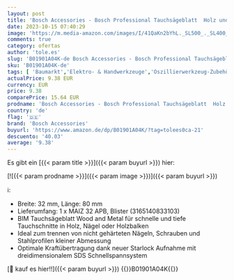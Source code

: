 ```yaml
---
layout: post
title: 'Bosch Accessories - Bosch Professional Tauchsägeblatt  Holz und Metall  für Multifunktionswerkzeuge Starlock Max  MAIZ 32 APB '
date: 2023-10-15 07:40:29
image: 'https://m.media-amazon.com/images/I/41QaKn2bYhL._SL500_._SL400_.jpg'
comments: true
category: ofertas
author: 'tole.es'
slug: 'B01901A04K-de Bosch Accessories - Bosch Professional Tauchsägeblatt Holz...'
sku: 'B01901A04K-de'
tags: [ 'Baumarkt','Elektro- & Handwerkzeuge','Oszillierwerkzeug-Zubehör','Zubehör für Elektrowerkzeuge','bosch accessories','🇩🇪', ]
actualPrice: 9.38 EUR
currency: EUR
price: 9.38
comparePrice: 15.64 EUR
prodname: 'Bosch Accessories - Bosch Professional Tauchsägeblatt  Holz und Metall  für Multifunktionswerkzeuge Starlock Max  MAIZ 32 APB '
country: 'de'
flag: '🇩🇪'
brand: 'Bosch Accessories'
buyurl: 'https://www.amazon.de/dp/B01901A04K/?tag=tolees0ca-21'
descuento: '40.03'
average: '9.38'
---
```


Es gibt ein [{{< param title >}}]({{< param buyurl >}}) hier:

[![{{< param prodname >}}]({{< param image >}})]({{< param buyurl >}})

ℹ️:

- Breite: 32 mm, Länge: 80 mm
- Lieferumfang: 1 x MAIZ 32 APB, Blister (3165140833103)
- BIM Tauchsägeblatt Wood and Metal für schnelle und tiefe Tauchschnitte in Holz, Nägel oder Holzbalken
- Ideal zum trennen von nicht gehärteten Nägeln, Schrauben und Stahlprofilen kleiner Abmessung
- Optimale Kraftübertragung dank neuer Starlock Aufnahme mit dreidimensionalem SDS Schnellspannsystem

[🛒 kauf es hier!!]({{< param buyurl >}})
{{<world>}}B01901A04K{{</world>}}
